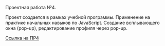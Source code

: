 Проектная работа №4.

Проект создается в рамках учебной программы. Применение на практике начальных навыков по JavaScript. Создание всплывающего окна (pop-up), редактирование профиля через pop-up.

[Ссылка на ПР4](https://mj669.github.io/mesto/)
